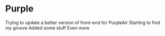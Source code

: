 # Purple
Trying to update a better version of front-end for PurpleAir
Starting to find my groove
Added some stuff
Even more
